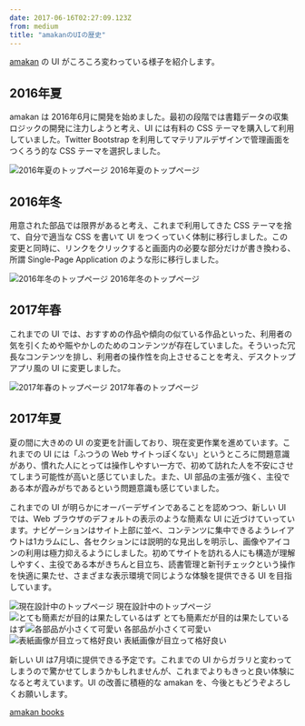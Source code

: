 ```yaml
---
date: 2017-06-16T02:27:09.123Z
from: medium
title: "amakanのUIの歴史"
---
```


[amakan](https://amakan.net/) の UI がころころ変わっている様子を紹介します。

## 2016年夏

amakan は 2016年6月に開発を始めました。最初の段階では書籍データの収集ロジックの開発に注力しようと考え、UI には有料の CSS テーマを購入して利用していました。Twitter Bootstrap を利用してマテリアルデザインで管理画面をつくろう的な CSS テーマを選択しました。

![2016年夏のトップページ](https://cdn-images-1.medium.com/max/800/1*IbTYKvkVDHwAjb2042-_OQ.png)
2016年夏のトップページ

## 2016年冬

用意された部品では限界があると考え、これまで利用してきた CSS テーマを捨て、自分で適当な CSS を書いて UI をつくっていく体制に移行しました。この変更と同時に、リンクをクリックすると画面内の必要な部分だけが書き換わる、所謂 Single-Page Application のような形に移行しました。

![2016年冬のトップページ](https://cdn-images-1.medium.com/max/800/1*87pkVZEQoecLWyJlUMhvIw.png)
2016年冬のトップページ

## 2017年春

これまでの UI では、おすすめの作品や傾向の似ている作品といった、利用者の気を引くためや賑やかしのためのコンテンツが存在していました。そういった冗長なコンテンツを排し、利用者の操作性を向上させることを考え、デスクトップアプリ風の UI に変更しました。

![2017年春のトップページ](https://cdn-images-1.medium.com/max/800/1*KjBAKjyzerNxr61p3WExrA.png)
2017年春のトップページ

## 2017年夏

夏の間に大きめの UI の変更を計画しており、現在変更作業を進めています。これまでの UI には「ふつうの Web サイトっぽくない」というところに問題意識があり、慣れた人にとっては操作しやすい一方で、初めて訪れた人を不安にさせてしまう可能性が高いと感じていました。また、UI 部品の主張が強く、主役である本が霞みがちであるという問題意識も感じていました。

これまでの UI が明らかにオーバーデザインであることを認めつつ、新しい UI では、Web ブラウザのデフォルトの表示のような簡素な UI に近づけていっています。ナビゲーションはサイト上部に並べ、コンテンツに集中できるようレイアウトは1カラムにし、各セクションには説明的な見出しを明示し、画像やアイコンの利用は極力抑えるようにしました。初めてサイトを訪れる人にも構造が理解しやすく、主役である本がきちんと目立ち、読書管理と新刊チェックという操作を快適に果たせ、さまざまな表示環境で同じような体験を提供できる UI を目指しています。

![現在設計中のトップページ](https://cdn-images-1.medium.com/max/800/1*ijFBtJ_lNDpxF2oyrzFc0A.png)
現在設計中のトップページ![とても簡素だが目的は果たしているはず](https://cdn-images-1.medium.com/max/800/1*_aaSVPM7Vk2JkS_TzuUdVA.png)
とても簡素だが目的は果たしているはず![各部品が小さくて可愛い](https://cdn-images-1.medium.com/max/800/1*qXMBlxcq1RxfXjc18pTi-g.png)
各部品が小さくて可愛い![表紙画像が目立って格好良い](https://cdn-images-1.medium.com/max/800/1*twzFyPGhxo5ww4HoObw_SA.png)
表紙画像が目立って格好良い

新しい UI は7月頃に提供できる予定です。これまでの UI からガラリと変わってしまうので驚かせてしまうかもしれませんが、これまでよりもきっと良い体験になると考えています。UI の改善に積極的な amakan を、今後ともどうぞよろしくお願いします。

[amakan books](https://amakan.net/)
